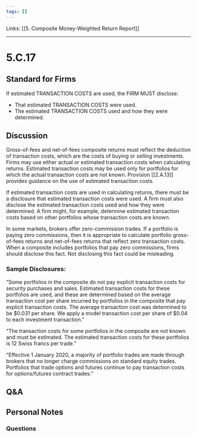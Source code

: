 ```yaml
---
tags: []
---
```

Links: [[5. Composite Money-Weighted Return Report]]
___
# 5.C.17
## Standard for Firms
If estimated TRANSACTION COSTS are used, the FIRM MUST disclose:
- That estimated TRANSACTION COSTS were used.
- The estimated TRANSACTION COSTS used and how they were determined.
## Discussion
Gross-of-fees and net-of-fees composite returns must reflect the deduction of transaction costs, which are the costs of buying or selling investments. Firms may use either actual or estimated transaction costs when calculating returns. Estimated transaction costs may be used only for portfolios for which the actual transaction costs are not known. Provision [[2.A.13]] provides guidance on the use of estimated transaction costs.

If estimated transaction costs are used in calculating returns, there must be a disclosure that estimated transaction costs were used. A firm must also disclose the estimated transaction costs used and how they were determined. A firm might, for example, determine estimated transaction costs based on other portfolios whose transaction costs are known.

In some markets, brokers offer zero-commission trades. If a portfolio is paying zero commissions, then it is appropriate to calculate portfolio gross-of-fees returns and net-of-fees returns that reflect zero transaction costs. When a composite includes portfolios that pay zero commissions, firms should disclose this fact. Not disclosing this fact could be misleading.
### Sample Disclosures:
“Some portfolios in the composite do not pay explicit transaction costs for security purchases and sales. Estimated transaction costs for these portfolios are used, and these are determined based on the average transaction cost per share incurred by portfolios in the composite that pay explicit transaction costs. The average transaction cost was determined to be $0.031 per share. We apply a model transaction cost per share of $0.04 to each investment transaction.”

“The transaction costs for some portfolios in the composite are not known and must be estimated. The estimated transaction costs for these portfolios is 12 Swiss francs per trade.”

“Effective 1 January 2020, a majority of portfolio trades are made through brokers that no longer charge commissions on standard equity trades. Portfolios that trade options and futures continue to pay transaction costs for options/futures contract trades.”
## Q&A

## Personal Notes

### Questions